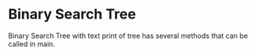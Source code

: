 # Binary Search Tree
 Binary Search Tree with text print of tree
 has several methods that can be called in main.
